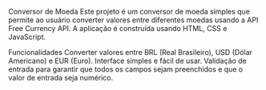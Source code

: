 Conversor de Moeda
Este projeto é um conversor de moeda simples que permite ao usuário converter valores entre diferentes moedas usando a API Free Currency API. A aplicação é construída usando HTML, CSS e JavaScript.

Funcionalidades
Converter valores entre BRL (Real Brasileiro), USD (Dólar Americano) e EUR (Euro).
Interface simples e fácil de usar.
Validação de entrada para garantir que todos os campos sejam preenchidos e que o valor de entrada seja numérico.

